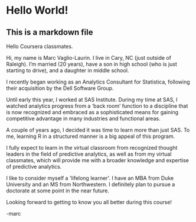 Hello World!
============

## This is a markdown file

Hello Coursera classmates.  

Hi, my name is Marc Vaglio-Laurin.  I live in Cary, NC (just outside of Raleigh).  I’m married (20 years), have a son in high school (who is just starting to drive), and a daughter in middle school.

I recently began working as an Analytics Consultant for Statistica, following their acquisition by the Dell Software Group.

Until early this year, I worked at SAS Institute. During my time at SAS, I watched analytics progress from a ‘back room’ function to a discipline that is now recognized and embraced as a sophisticated means for gaining competitive advantage in many industries and functional areas.

A couple of years ago, I decided it was time to learn more than just SAS.  To me, learning R in a structured manner is a big appeal of this program.

I fully expect to learn in the virtual classroom from recognized thought leaders in the field of predictive analytics, as well as from my virtual classmates, which will provide me with a broader knowledge and expertise of predictive analytics.

I like to consider myself a 'lifelong learner'.  I have an MBA from Duke University and an MS from Northwestern.  I definitely plan to pursue a doctorate at some point in the near future.

Looking forward to getting to know you all better during this course!

-marc
